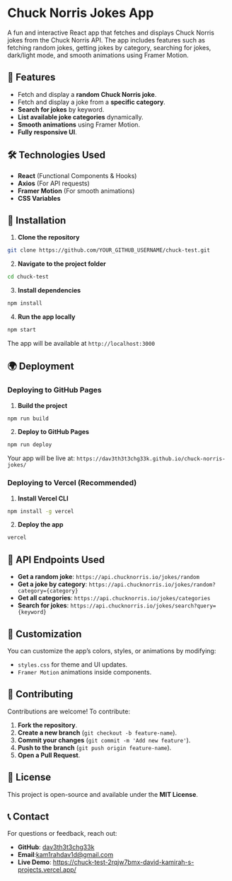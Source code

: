 # Chuck Norris Jokes App

A fun and interactive React app that fetches and displays Chuck Norris jokes from the Chuck Norris API. The app includes features such as fetching random jokes, getting jokes by category, searching for jokes, dark/light mode, and smooth animations using Framer Motion.

## 🚀 Features

- Fetch and display a **random Chuck Norris joke**.
- Fetch and display a joke from a **specific category**.
- **Search for jokes** by keyword.
- **List available joke categories** dynamically.
- **Smooth animations** using Framer Motion.
- **Fully responsive UI**.

## 🛠️ Technologies Used

- **React** (Functional Components & Hooks)
- **Axios** (For API requests)
- **Framer Motion** (For smooth animations)
- **CSS Variables**


## 🔧 Installation

1. **Clone the repository**
```sh
git clone https://github.com/YOUR_GITHUB_USERNAME/chuck-test.git
```

2. **Navigate to the project folder**
```sh
cd chuck-test
```

3. **Install dependencies**
```sh
npm install
```

4. **Run the app locally**
```sh
npm start
```
The app will be available at `http://localhost:3000`

## 🌍 Deployment

### Deploying to GitHub Pages
1. **Build the project**
```sh
npm run build
```
2. **Deploy to GitHub Pages**
```sh
npm run deploy
```
Your app will be live at: `https://dav3th3t3chg33k.github.io/chuck-norris-jokes/`

### Deploying to Vercel (Recommended)
1. **Install Vercel CLI**
```sh
npm install -g vercel
```
2. **Deploy the app**
```sh
vercel
```

## 🎯 API Endpoints Used

- **Get a random joke**: `https://api.chucknorris.io/jokes/random`
- **Get a joke by category**: `https://api.chucknorris.io/jokes/random?category={category}`
- **Get all categories**: `https://api.chucknorris.io/jokes/categories`
- **Search for jokes**: `https://api.chucknorris.io/jokes/search?query={keyword}`

## 🎨 Customization

You can customize the app’s colors, styles, or animations by modifying:
- `styles.css` for theme and UI updates.
- `Framer Motion` animations inside components.

## 🤝 Contributing

Contributions are welcome! To contribute:
1. **Fork the repository**.
2. **Create a new branch** (`git checkout -b feature-name`).
3. **Commit your changes** (`git commit -m 'Add new feature'`).
4. **Push to the branch** (`git push origin feature-name`).
5. **Open a Pull Request**.

## 📄 License

This project is open-source and available under the **MIT License**.

## 📞 Contact

For questions or feedback, reach out:
- **GitHub**: [dav3th3t3chg33k](https://github.com/dav3th3t3chg33k)
- **Email**:kam1rahdav1d@gmail.com
- **Live Demo**: https://chuck-test-2rqjw7bmx-david-kamirah-s-projects.vercel.app/

